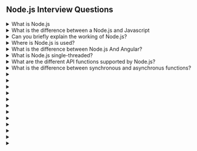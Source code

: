 ## Node.js Interview Questions

<details>
    <summary>What is Node.js</summary>
  
 - Node.js is a very popular scripting language that is primarily used for server-side scripting requirements.
 - It has numerous benifits compared to other server-side programming languages out there, the most noteworthy one being the non-blocking I/O (input/output).
</details>

<details>
    <summary>What is the difference between a Node.js and Javascript</summary>
    
| Factor    | Node.js | Javascript |
| -------- | -------- | ------ |
| Engine  | V8 - Google Chrome     | V8, Spider Monkey and JS Core  |
| Usage | To perform non-blocking activities    | For general client-side operation  |
| Working    | Interpreter-scripting    | Programming language  |

</details>

<details>
    <summary>Can you briefly explain the working of Node.js? </summary>
    
 - Node.js is an entity that runs in a virtual environment, using Javascript as the primary scripting language.
 - Is uses a simple V8 environment to run on, which helps in the provision of features like the non-blocking I/O and a single-threaded event loop.
</details>

<details>
    <summary>Where is Node.js is used?</summary>
    
Node.js is used in a variety of domains. But, it is very well regarded in the design of the following concepts:
 - Network application
 - Distributed computing
 - Responsive web apps 
 - Servers-client applications
</details>

<details>
    <summary>What is the difference between Node.js And Angular?</summary>
    
| Node.js | Angular |
| -------- | -------- |
| Used in situation where scalability is a requirement | Best fit for the development of real-time applications |
| Ability to generate queries in a database | Ability to simplfy an application init the MVC architecture |
| Mainly used to develop small/medium-sized application | Mainly used to develop real-time interactive web application |
| Provides many frameworks such as Sails, Partial, and Express | Angular is an all-in-one web app framework |
| Coded using C++ and Javascript | coded in TypeScript |
 
</details>

<details>
    <summary>What is Node.js single-threaded?</summary>
    
 - Node.js works on the single-threaded model to ensure that there is support for asynchronous processing.
 - With this, it makes it scalable and efficient for applications to provide high performance and efficiency under high amounts of load.
</details>

<details>
    <summary>What are the different API functions supported by Node.js?</summary>

  There are two types of API functions:-  
 - **Synchronous APIs** : Used for non-blocking functions
 - **Asynchronous APIs** : Used for blocking functions
</details>

<details>
    <summary>What is the difference between synchronous and asynchronus functions?</summary>
    
    **Synchronous APIs**
 - Synchronous APIs are mainly used for I/O operations.
 - They are intantaneous in providing a respone to the data movement in the server and keep up with the data as per the requirement.
 - If there are no responses, then the API will throw an error.
    
    **Asynchronous APIs**
 - Asynchronous functions, as the name suggests, work on the basis of not being synchronous.
 - Here, HTTP requests, when pushed will not wait for a response to begin. Responses to any previous requests will be continuous even if the server has already got the response.
</details>

<details>
    <summary></summary>
    
 - 
 - 
</details>

<details>
    <summary></summary>
    
 - 
 - 
</details>

<details>
    <summary></summary>
    
 - 
 - 
</details>

<details>
    <summary></summary>
    
 - 
 - 
</details>

<details>
    <summary></summary>
    
 - 
 - 
</details>

<details>
    <summary></summary>
    
 - 
 - 
</details>

<details>
    <summary></summary>
    
 - 
 - 
</details>

<details>
    <summary></summary>
    
 - 
 - 
</details>

<details>
    <summary></summary>
    
 - 
 - 
</details>

<details>
    <summary></summary>
    
 - 
 - 
</details>

<details>
    <summary></summary>
    
 - 
 - 
</details>

<details>
    <summary></summary>
    
 - 
 - 
</details>
